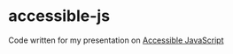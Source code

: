 # accessible-js

Code written for my presentation on [Accessible JavaScript](https://www.jemimaabu.com/slides/accessible-js)

